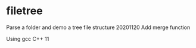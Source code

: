 # filetree
Parse a folder and demo a tree file structure
20201120 Add merge function

Using gcc C++ 11
